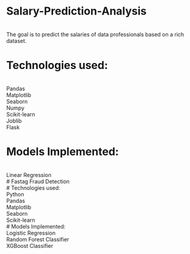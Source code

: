 # Salary-Prediction-Analysis
<br>
The goal is to predict the salaries of data professionals based on a rich dataset.

# Technologies used:
<br>
Pandas
<br>
Matplotlib
<br>
Seaborn
<br>
Numpy
<br>
Scikit-learn
<br>
Joblib
<br>
Flask

# Models Implemented:
<br>
Linear Regression
<br>
# Fastag Fraud Detection
<br>
# Technologies used:
<br>
Python
<br>
Pandas
<br>
Matplotlib
<br>
Seaborn
<br>
Scikit-learn
<br>
# Models Implemented:
<br>
Logistic Regression
<br>
Random Forest Classifier
<br>
XGBoost Classifier
